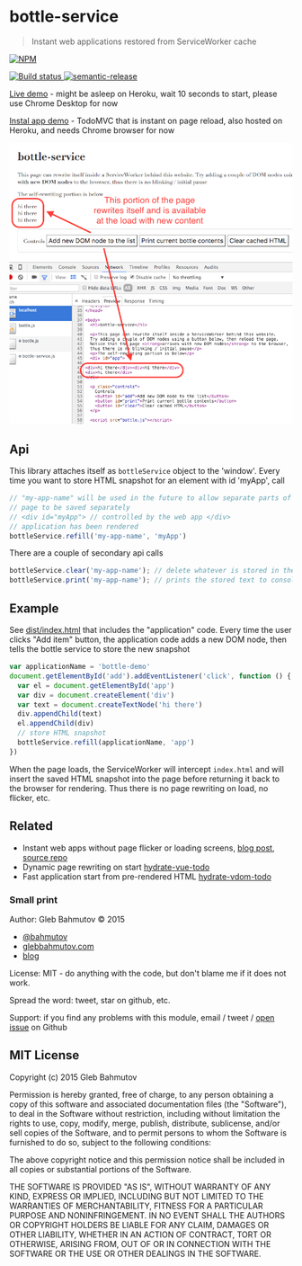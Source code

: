 # bottle-service
> Instant web applications restored from ServiceWorker cache

[![NPM][bottle-service-icon] ][bottle-service-url]

[![Build status][bottle-service-ci-image] ][bottle-service-ci-url]
[![semantic-release][semantic-image] ][semantic-url]

[Live demo](https://bottle-service.herokuapp.com/) - might be asleep on Heroku,
wait 10 seconds to start, please use Chrome Desktop for now

[Instal app demo](https://instant-todo.herokuapp.com/) - TodoMVC that is instant on
page reload, also hosted on Heroku, and needs Chrome browser for now

![page source](page-source.png)

## Api

This library attaches itself as `bottleService` object to the 'window'. Every time
you want to store HTML snapshot for an element with id 'myApp', call

```js
// "my-app-name" will be used in the future to allow separate parts of the
// page to be saved separately
// <div id="myApp"> // controlled by the web app </div>
// application has been rendered
bottleService.refill('my-app-name', 'myApp')
```

There are a couple of secondary api calls

```js
bottleService.clear('my-app-name'); // delete whatever is stored in the ServiceWorker cache
bottleService.print('my-app-name'); // prints the stored text to console
```

## Example

See [dist/index.html](dist/index.html) that includes the "application" code.
Every time the user clicks "Add item" button, the application code adds a new DOM node,
then tells the bottle service to store the new snapshot

```js
var applicationName = 'bottle-demo'
document.getElementById('add').addEventListener('click', function () {
  var el = document.getElementById('app')
  var div = document.createElement('div')
  var text = document.createTextNode('hi there')
  div.appendChild(text)
  el.appendChild(div)
  // store HTML snapshot
  bottleService.refill(applicationName, 'app')
})
```

When the page loads, the ServiceWorker will intercept `index.html` and will insert
the saved HTML snapshot into the page before returning it back to the browser for rendering.
Thus there is no page rewriting on load, no flicker, etc.

## Related

* Instant web apps without page flicker or loading screens, 
  [blog post](http://glebbahmutov.com/blog/instant-web-application/), 
  [source repo](https://github.com/bahmutov/instant-vdom-todo)
* Dynamic page rewriting on start [hydrate-vue-todo](https://github.com/bahmutov/hydrate-vue-todo)
* Fast application start from pre-rendered HTML 
  [hydrate-vdom-todo](https://github.com/bahmutov/hydrate-vdom-todo)

### Small print

Author: Gleb Bahmutov &copy; 2015

* [@bahmutov](https://twitter.com/bahmutov)
* [glebbahmutov.com](http://glebbahmutov.com)
* [blog](http://glebbahmutov.com/blog/)

License: MIT - do anything with the code, but don't blame me if it does not work.

Spread the word: tweet, star on github, etc.

Support: if you find any problems with this module, email / tweet /
[open issue](https://github.com/bahmutov/bottle-service/issues) on Github

## MIT License

Copyright (c) 2015 Gleb Bahmutov

Permission is hereby granted, free of charge, to any person
obtaining a copy of this software and associated documentation
files (the "Software"), to deal in the Software without
restriction, including without limitation the rights to use,
copy, modify, merge, publish, distribute, sublicense, and/or sell
copies of the Software, and to permit persons to whom the
Software is furnished to do so, subject to the following
conditions:

The above copyright notice and this permission notice shall be
included in all copies or substantial portions of the Software.

THE SOFTWARE IS PROVIDED "AS IS", WITHOUT WARRANTY OF ANY KIND,
EXPRESS OR IMPLIED, INCLUDING BUT NOT LIMITED TO THE WARRANTIES
OF MERCHANTABILITY, FITNESS FOR A PARTICULAR PURPOSE AND
NONINFRINGEMENT. IN NO EVENT SHALL THE AUTHORS OR COPYRIGHT
HOLDERS BE LIABLE FOR ANY CLAIM, DAMAGES OR OTHER LIABILITY,
WHETHER IN AN ACTION OF CONTRACT, TORT OR OTHERWISE, ARISING
FROM, OUT OF OR IN CONNECTION WITH THE SOFTWARE OR THE USE OR
OTHER DEALINGS IN THE SOFTWARE.

[bottle-service-icon]: https://nodei.co/npm/bottle-service.png?downloads=true
[bottle-service-url]: https://npmjs.org/package/bottle-service
[bottle-service-ci-image]: https://travis-ci.org/bahmutov/bottle-service.png?branch=master
[bottle-service-ci-url]: https://travis-ci.org/bahmutov/bottle-service
[semantic-image]: https://img.shields.io/badge/%20%20%F0%9F%93%A6%F0%9F%9A%80-semantic--release-e10079.svg
[semantic-url]: https://github.com/semantic-release/semantic-release
